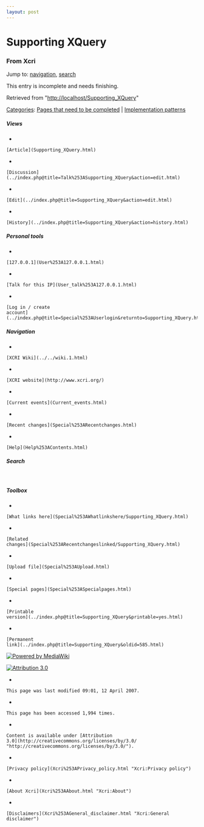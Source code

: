 ```yaml
---
layout: post
---
```








Supporting XQuery 
=================













### From Xcri 







Jump to: [navigation](Supporting_XQuery.html#column-one),
[search](Supporting_XQuery.html#searchInput)





This entry is incomplete and needs finishing.





Retrieved from
"[http://localhost/Supporting\_XQuery](Supporting_XQuery.html)"





[Categories](Special%253ACategories.html "Special:Categories"): [Pages that need to be
completed](Category%253APages_that_need_to_be_completed.html "Category:Pages that need to be completed")
| [Implementation
patterns](Category%253AImplementation_patterns.html "Category:Implementation patterns")

















##### Views



-   

    

    [Article](Supporting_XQuery.html)
-   

    

    [Discussion](../index.php@title=Talk%253ASupporting_XQuery&action=edit.html)
-   

    

    [Edit](../index.php@title=Supporting_XQuery&action=edit.html)
-   

    

    [History](../index.php@title=Supporting_XQuery&action=history.html)







##### Personal tools



-   

    

    [127.0.0.1](User%253A127.0.0.1.html)
-   

    

    [Talk for this IP](User_talk%253A127.0.0.1.html)
-   

    

    [Log in / create
    account](../index.php@title=Special%253AUserlogin&returnto=Supporting_XQuery.html)











[](../../wiki.1.html "XCRI Wiki")





##### Navigation



-   

    

    [XCRI Wiki](../../wiki.1.html)
-   

    

    [XCRI website](http://www.xcri.org/)
-   

    

    [Current events](Current_events.html)
-   

    

    [Recent changes](Special%253ARecentchanges.html)
-   

    

    [Help](Help%253AContents.html)







##### Search





 









##### Toolbox



-   

    

    [What links here](Special%253AWhatlinkshere/Supporting_XQuery.html)
-   

    

    [Related
    changes](Special%253ARecentchangeslinked/Supporting_XQuery.html)
-   

    

    [Upload file](Special%253AUpload.html)
-   

    

    [Special pages](Special%253ASpecialpages.html)
-   

    

    [Printable
    version](../index.php@title=Supporting_XQuery&printable=yes.html)
-   

    

    [Permanent
    link](../index.php@title=Supporting_XQuery&oldid=585.html)















[![Powered by
MediaWiki](../skins/common/images/poweredby_mediawiki_88x31.png)](http://www.mediawiki.org/)





[![Attribution 3.0
](http://i.creativecommons.org/l/by/3.0/88x31.png)](http://creativecommons.org/licenses/by/3.0/)



-   

    

    This page was last modified 09:01, 12 April 2007.
-   

    

    This page has been accessed 1,994 times.
-   

    

    Content is available under [Attribution
    3.0](http://creativecommons.org/licenses/by/3.0/ "http://creativecommons.org/licenses/by/3.0/").
-   

    

    [Privacy policy](Xcri%253APrivacy_policy.html "Xcri:Privacy policy")
-   

    

    [About Xcri](Xcri%253AAbout.html "Xcri:About")
-   

    

    [Disclaimers](Xcri%253AGeneral_disclaimer.html "Xcri:General disclaimer")




